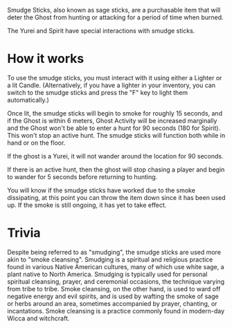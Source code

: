 Smudge Sticks, also known as sage sticks, are a purchasable item that will deter the Ghost from hunting or attacking for a period of time when burned.

The Yurei and Spirit have special interactions with smudge sticks.

# How it works
To use the smudge sticks, you must interact with it using either a Lighter or a lit Candle. (Alternatively, if you have a lighter in your inventory, you can switch to the smudge sticks and press the "F" key to light them automatically.)

Once lit, the smudge sticks will begin to smoke for roughly 15 seconds, and if the Ghost is within 6 meters, Ghost Activity will be increased marginally and the Ghost won't be able to enter a hunt for 90 seconds (180 for Spirit). This won't stop an active hunt. The smudge sticks will function both while in hand or on the floor.

If the ghost is a Yurei, it will not wander around the location for 90 seconds.

If there is an active hunt, then the ghost will stop chasing a player and begin to wander for 5 seconds before returning to hunting.

You will know if the smudge sticks have worked due to the smoke dissipating, at this point you can throw the item down since it has been used up. If the smoke is still ongoing, it has yet to take effect.

# Trivia

Despite being referred to as "smudging", the smudge sticks are used more akin to "smoke cleansing". Smudging is a spiritual and religious practice found in various Native American cultures, many of which use white sage, a plant native to North America. Smudging is typically used for personal spiritual cleansing, prayer, and ceremonial occasions, the technique varying from tribe to tribe. Smoke cleansing, on the other hand, is used to ward off negative energy and evil spirits, and is used by wafting the smoke of sage or herbs around an area, sometimes accompanied by prayer, chanting, or incantations. Smoke cleansing is a practice commonly found in modern-day Wicca and witchcraft.
